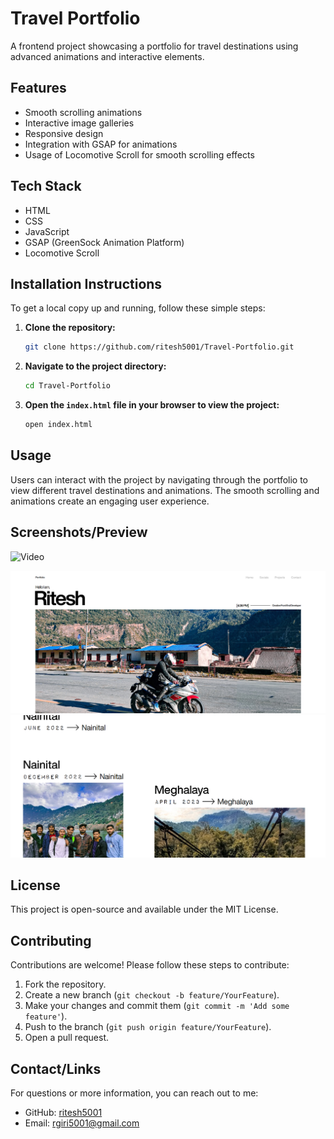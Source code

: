 # Travel Portfolio

A frontend project showcasing a portfolio for travel destinations using advanced animations and interactive elements.

## Features

- Smooth scrolling animations
- Interactive image galleries
- Responsive design
- Integration with GSAP for animations
- Usage of Locomotive Scroll for smooth scrolling effects

## Tech Stack

- HTML
- CSS
- JavaScript
- GSAP (GreenSock Animation Platform)
- Locomotive Scroll

## Installation Instructions

To get a local copy up and running, follow these simple steps:

1. **Clone the repository:**

    ```sh
    git clone https://github.com/ritesh5001/Travel-Portfolio.git
    ```

2. **Navigate to the project directory:**

    ```sh
    cd Travel-Portfolio
    ```

3. **Open the `index.html` file in your browser to view the project:**

    ```sh
    open index.html
    ```

## Usage

Users can interact with the project by navigating through the portfolio to view different travel destinations and animations. The smooth scrolling and animations create an engaging user experience.

## Screenshots/Preview

![Video](https://github.com/ritesh5001/Travel-Portfolio/blob/e5d49038f24ccfb570e153ca065741db39692e15/travel%20portfolio.gif)

![Screenshot](https://github.com/ritesh5001/Travel-Portfolio/blob/e5d49038f24ccfb570e153ca065741db39692e15/travel%20ss.png)
![Screenshot](https://github.com/ritesh5001/Travel-Portfolio/blob/e5d49038f24ccfb570e153ca065741db39692e15/travel%20ss1.png)

## License

This project is open-source and available under the MIT License.

## Contributing

Contributions are welcome! Please follow these steps to contribute:

1. Fork the repository.
2. Create a new branch (`git checkout -b feature/YourFeature`).
3. Make your changes and commit them (`git commit -m 'Add some feature'`).
4. Push to the branch (`git push origin feature/YourFeature`).
5. Open a pull request.

## Contact/Links

For questions or more information, you can reach out to me:

- GitHub: [ritesh5001](https://github.com/ritesh5001)
- Email: rgiri5001@gmail.com
